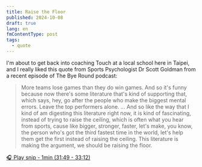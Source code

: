 ```yaml
---
title: Raise the Floor
published: 2024-10-08
draft: true
lang: en
fmContentType: post
tags:
  - quote
---
```


I'm about to get back into coaching Touch at a local school here in Taipei, and I really liked this quote from Sports Psychologist Dr Scott Goldman from a recent episode of The Bye Round podcast:

> More teams lose games than they do win games. And so it's funny because now there's some literature that's kind of supporting that, which says, hey, go after the people who make the biggest mental errors. Leave the top performers alone. ... And so like the way that I kind of am digesting this literature right now, it is kind of fascinating, instead of trying to raise the ceiling, which is often what you hear from sports, cause like bigger, stronger, faster, let's make, you know, the person who's got the third fastest time in the world, let's help them get the first instead of raising the ceiling. This literature is making the argument, we should be raising the floor.

[🎧 Play snip - 1min️ (31:49 - 33:12)](https://share.snipd.com/snip/a82a3d2f-3c02-4c92-97f7-ca55e0193dd1)
